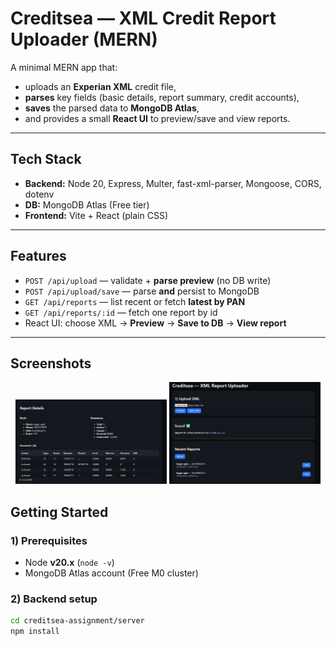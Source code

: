 # Creditsea — XML Credit Report Uploader (MERN)

A minimal MERN app that:
- uploads an **Experian XML** credit file,
- **parses** key fields (basic details, report summary, credit accounts),
- **saves** the parsed data to **MongoDB Atlas**,
- and provides a small **React UI** to preview/save and view reports.

---

## Tech Stack
- **Backend:** Node 20, Express, Multer, fast-xml-parser, Mongoose, CORS, dotenv  
- **DB:** MongoDB Atlas (Free tier)  
- **Frontend:** Vite + React (plain CSS)

---

## Features
- `POST /api/upload` — validate + **parse preview** (no DB write)
- `POST /api/upload/save` — parse **and** persist to MongoDB
- `GET /api/reports` — list recent or fetch **latest by PAN**
- `GET /api/reports/:id` — fetch one report by id
- React UI: choose XML → **Preview** → **Save to DB** → **View report**

---


## Screenshots

<p align="center">
  <img src="./assets/Screenshot 2025-10-24 080910.png" alt="Upload & Save screen" width="48%" />
  <img src="./assets/Screenshot 2025-10-24 080922.png" alt="Report Details screen" width="48%" />
</p>



## Getting Started

### 1) Prerequisites
- Node **v20.x** (`node -v`)
- MongoDB Atlas account (Free M0 cluster)

### 2) Backend setup
```bash
cd creditsea-assignment/server
npm install


